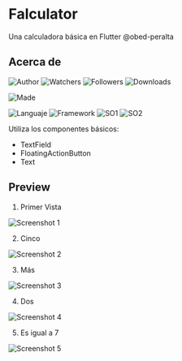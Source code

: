 # Falculator

Una calculadora básica en Flutter
@obed-peralta

## Acerca de

![Author](https://shields.io/badge/Author-obed--peralta-yellowgreen)
![Watchers](https://img.shields.io/github/watchers/obed-peralta/Falculator.svg)
![Followers](https://img.shields.io/github/followers/obed-peralta.svg?style=social&label=Follow&maxAge=2592000)
![Downloads](https://img.shields.io/github/downloads/obed-peralta/Falculator/total.svg)

![Made](https://img.shields.io/badge/Made%20for-VSCode-1f425f.svg
)

![Languaje](https://img.shields.io/badge/Dart-0175C2?style=for-the-badge&logo=dart&logoColor=white)
![Framework](https://img.shields.io/badge/Flutter-02569B?style=for-the-badge&logo=flutter&logoColor=white)
![SO1](https://shields.io/badge/Android-3DDC84?style=for-the-badge&logo=android&logoColor=white)
![SO2](https://shields.io/badge/iOS-000000?style=for-the-badge&logo=ios&logoColor=white)


Utiliza los componentes básicos:

* TextField
* FloatingActionButton
* Text

## Preview
1. Primer Vista
   
![Screenshot 1](docs/Screenshots/ss1.png)

2. Cinco

![Screenshot 2](docs/Screenshots/ss2.png)

3. Más

![Screenshot 3](docs/Screenshots/ss3.png)

4. Dos

![Screenshot 4](docs/Screenshots/ss4.png)

5. Es igual a 7

![Screenshot 5](docs/Screenshots/ss5.png)

